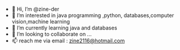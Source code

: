 - 👋 Hi, I’m @zine-der
- 👀 I’m interested in java programming ,python, databases,computer vision,machine learning
- 🌱 I’m currently learning java and databases
- 💞️ I’m looking to collaborate on ...
- 📫  reach me via email : zine2116@hotmail.com

<!---
zine-der/zine-der is a ✨ special ✨ repository because its `README.md` (this file) appears on your GitHub profile.
You can click the Preview link to take a look at your changes.
--->
